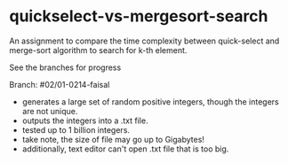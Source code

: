 # quickselect-vs-mergesort-search
An assignment to compare the time complexity between quick-select and merge-sort algorithm to search for k-th element.

See the branches for progress

Branch:
#02/01-0214-faisal
- generates a large set of random positive integers, though the integers are not unique.
- outputs the integers into a .txt file.
- tested up to 1 billion integers.
- take note, the size of file may go up to Gigabytes!
- additionally, text editor can't open .txt file that is too big.

